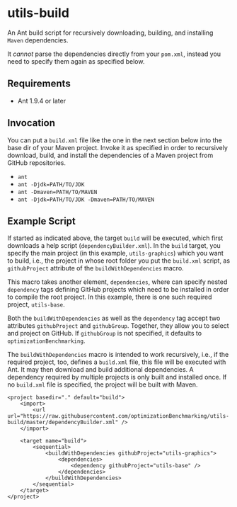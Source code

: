 # utils-build
An Ant build script for recursively downloading, building, and installing `Maven` dependencies.

It *cannot* parse the dependencies directly from your `pom.xml`, instead you need to specify them again as specified below. 

## Requirements

* Ant 1.9.4 or later

## Invocation
You can put a `build.xml` file like the one in the next section below into the base dir of your Maven project. Invoke it as specified in order to recursively download, build, and install the dependencies of a Maven project from GitHub repositories.

* `ant`
* `ant -Djdk=PATH/TO/JDK`
* `ant -Dmaven=PATH/TO/MAVEN`
* `ant -Djdk=PATH/TO/JDK -Dmaven=PATH/TO/MAVEN`

## Example Script
			
If started as indicated above, the target `build` will be executed, which first downloads a help script (`dependencyBuilder.xml`). In the `build` target, you specify the main project (in this example, `utils-graphics`) which you want to build, i.e., the project in whose root folder you put the `build.xml` script, as `githubProject` attribute of the `buildWithDependencies` macro.

This macro takes another element, `dependencies`, where can specify nested `dependency` tags defining GitHub projects which need to be installed in order to compile the root project. In this example, there is one such required project, `utils-base`.

Both the `buildWithDependencies` as well as the `dependency` tag accept two attributes `githubProject` and `githubGroup`. Together, they allow you to select and project on GitHub. If `githubGroup` is not specified, it defaults to `optimizationBenchmarking`.
	
The `buildWithDependencies` macro is intended to work recursively, i.e., if the required project, too,
defines a `build.xml` file, this file will be executed with Ant. It may then download and build additional dependencies. A dependency required by multiple projects is only built and installed once. If no
`build.xml` file is specified, the project will be built with Maven.

```
<project basedir="." default="build">
	<import>
		<url url="https://raw.githubusercontent.com/optimizationBenchmarking/utils-build/master/dependencyBuilder.xml" />
	</import>

	<target name="build">
		<sequential>
			<buildWithDependencies githubProject="utils-graphics">
				<dependencies>
					<dependency githubProject="utils-base" />
				</dependencies>
			</buildWithDependencies>
		</sequential>
	</target>
</project>
```